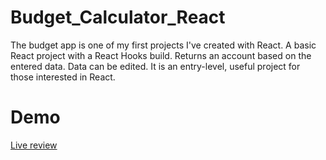 # Budget_Calculator_React

The budget app is one of my first projects I've created with React. A basic React project with a React Hooks build. Returns an account based on the entered data. Data can be edited. It is an entry-level, useful project for those interested in React.

# Demo

<a href="https://furkan-goregen-1995.github.io/Budget_Calculator_React/">Live review</a>
